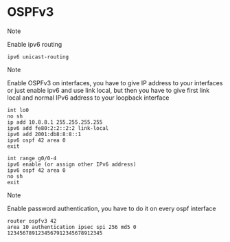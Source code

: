 # OSPFv3

> [!NOTE]
> Enable ipv6 routing

```cisco
ipv6 unicast-routing
```

> [!NOTE]
> Enable OSPFv3 on interfaces, you have to give IP address to your interfaces or just enable ipv6 and use link local, but then you have to give first link local and normal IPv6 address to your loopback interface

```cisco
int lo0
no sh
ip add 10.8.8.1 255.255.255.255
ipv6 add fe80:2:2::2:2 link-local
ipv6 add 2001:db8:8:8::1
ipv6 ospf 42 area 0
exit

int range g0/0-4
ipv6 enable (or assign other IPv6 address)
ipv6 ospf 42 area 0
no sh
exit
```


> [!NOTE]
> Enable password authentication, you have to do it on every ospf interface

```cisco
router ospfv3 42
area 10 authentication ipsec spi 256 md5 0 1234567891234567912345678912345
```
